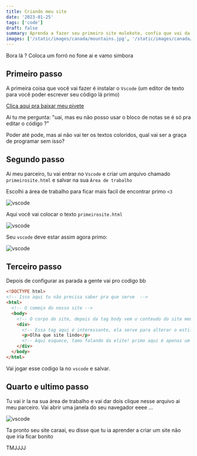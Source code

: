 ```yaml
---
title: Criando meu site
date: '2023-01-25'
tags: ['code']
draft: false
summary: Aprenda a fazer seu primeiro site mulekote, confia que vai da certo primo!
images: ['/static/images/canada/mountains.jpg', '/static/images/canada/toronto.jpg']
---
```


Bora lá ? Coloca um forró no fone ai e vamo simbora

## Primeiro passo

A primeira coisa que você vai fazer é instalar o `Vscode` (um editor de texto para você poder escrever seu código lá primo)

[Clica aqui pra baixar meu pivete](https://code.visualstudio.com/download)

Ai tu me pergunta: "uai, mas eu não posso usar o bloco de notas se é só pra editar o código ?"

Poder até pode, mas ai não vai ter os textos coloridos, qual vai ser a graça de programar sem isso?

## Segundo passo

Ai meu parceiro, tu vai entrar no `Vscode` e criar um arquivo chamado `primeirosite.html` e salvar na sua `Área de trabalho`

Escolhi a área de trabalho para ficar mais facil de encontrar primo `<3`

![vscode](/static/images/vscode.png)

Aqui você vai colocar o texto `primeirosite.html`

![vscode](/static/images/vscode1.png)

Seu `vscode` deve estar assim agora primo:

![vscode](/static/images/vscode2.png)

## Terceiro passo

Depois de configurar as parada a gente vai pro codigo bb

```html
<!DOCTYPE html>
<!-- Isso aqui tu não precisa saber pra que serve  -->
<html>
  <!-- O começo do nosso site -->
  <body>
    <!-- O corpo do site, depois da tag body vem o conteudo do site meu pivete -->
    <div>
      <!-- Essa tag aqui é interessante, ela serve para alterar o estilo do seu site em partes específicas  -->
      <p>Olha que site lindo</p>
      <!-- Aqui esquece, tamo falando da elite! primo aqui é apenas um paragrafo -->
    </div>
  </body>
</html>
```

Vai jogar esse codigo la no `vscode` e salvar.

## Quarto e ultimo passo

Tu vai ir la na sua área de trabalho e vai dar dois clique nesse arquivo ai meu parceiro. Vai abrir uma janela do seu navegador eeee ...

![vscode](/static/images/sitepronto.png)

Ta pronto seu site caraai, eu disse que tu ia aprender a criar um site não que iria ficar bonito

TMJJJJ

